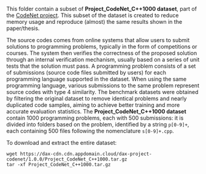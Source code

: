 This folder contain a subset of **Project_CodeNet_C++1000 dataset**,
part of the [CodeNet project](https://github.com/IBM/Project_CodeNet).
This subset of the dataset is created to reduce memory usage
and reproduce (almost) the same results shown in the paper/thesis.


The source codes comes from online systems that allow users to submit
solutions to programming problems, typically in the form of competitions
or courses. The system then verifies the correctness of the proposed
solution through an internal verification mechanism, usually based on a
series of unit tests that the solution must pass.
A programming problem consists of a set of submissions (source code
files submitted by users) for each programming language supported in the
dataset. When using the same programming language, various submissions
to the same problem represent source codes with type 4 similarity.
The benchmark datasets were obtained by filtering the original dataset
to remove identical problems and nearly duplicated code samples, aiming
to achieve better training and more accurate evaluation statistics.
The **Project_CodeNet_C++1000 dataset** contain 1000 programming
problems, each with 500 submissions: it is divided into folders based
on the problem, identified by a string `p[0-9]+`, each containing 500
files following the nomenclature `s[0-9]+.cpp`.

To download and extract the entire dataset:
```shell
wget https://dax-cdn.cdn.appdomain.cloud/dax-project-codenet/1.0.0/Project_CodeNet_C++1000.tar.gz
tar -xf Project_CodeNet_C++1000.tar.gz
```

